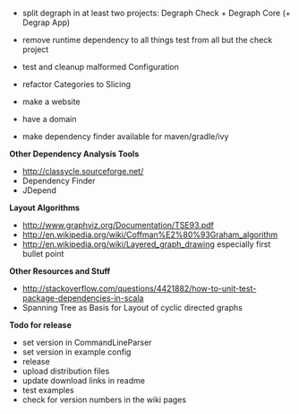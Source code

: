 * split degraph in at least two projects: Degraph Check + Degraph Core (+ Degrap App)
* remove runtime dependency to all things test from all but the check project

* test and cleanup malformed Configuration
* refactor Categories to Slicing

* make a website
* have a domain
* make dependency finder available for maven/gradle/ivy

**Other Dependency Analysis Tools** 
* http://classycle.sourceforge.net/
* Dependency Finder
* JDepend

**Layout Algorithms**
* http://www.graphviz.org/Documentation/TSE93.pdf
* http://en.wikipedia.org/wiki/Coffman%E2%80%93Graham_algorithm
* http://en.wikipedia.org/wiki/Layered_graph_drawing especially first bullet point

**Other Resources and Stuff**
* http://stackoverflow.com/questions/4421882/how-to-unit-test-package-dependencies-in-scala
* Spanning Tree as Basis for Layout of cyclic directed graphs


**Todo for release**
* set version in CommandLineParser
* set version in example config
* release
* upload distribution files
* update download links in readme
* test examples 
* check for version numbers in the wiki pages

